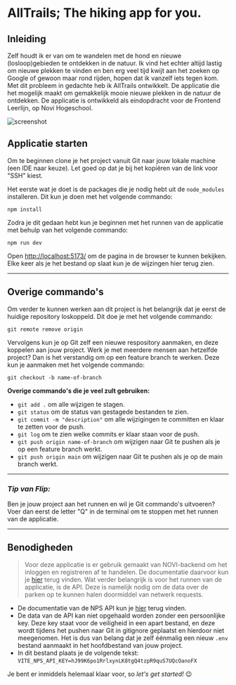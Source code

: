 # AllTrails; The hiking app for you.

## Inleiding 
Zelf houdt ik er van om te wandelen met de hond en nieuwe (losloop)gebieden te ontdekken in de natuur. Ik vind het echter altijd lastig om nieuwe plekken te vinden en ben erg veel tijd kwijt aan het zoeken op Google of gewoon maar rond rijden, hopen dat ik vanzelf iets tegen kom. Met dit probleem in gedachte heb ik AllTrails ontwikkelt. De applicatie die het mogelijk maakt om gemakkelijk mooie nieuwe plekken in de natuur de ontdekken. De applicatie is ontwikkeld als eindopdracht voor de Frontend Leerlijn, op Novi Hogeschool.

![screenshot](src/assets/Screenshot-home.png)

## Applicatie starten
Om te beginnen clone je het project vanuit Git naar jouw lokale machine (een IDE naar keuze). Let goed op dat je bij het kopiëren van de link voor "SSH" kiest. 

Het eerste wat je doet is de packages die je nodig hebt uit de  `node_modules` installeren. Dit kun je doen met het volgende commando:

```shell
npm install
```

Zodra je dit gedaan hebt kun je beginnen met het runnen van de applicatie met behulp van het volgende commando: 

```shell
npm run dev
```

Open [http://localhost:5173/](http://localhost:5173/) om de pagina in de browser te kunnen bekijken. Elke keer als je het bestand op slaat kun je de wijzingen hier terug zien.

---

## Overige commando's
Om verder te kunnen werken aan dit project is het belangrijk dat je eerst de huidige repository loskoppeld. Dit doe je met het volgende commando:

```shell
git remote remove origin
```
Vervolgens kun je op Git zelf een nieuwe respository aanmaken, en deze koppelen aan jouw project. Werk je met meerdere mensen aan hetzelfde project? Dan is het verstandig om op een feature branch te werken. Deze kun je aanmaken met het volgende commando:

```shell
git checkout -b name-of-branch
```
**Overige commando's die je veel zult gebruiken:**

* `git add .` om alle wijzigen te stagen.
* `git status` om de status van gestagede bestanden te zien.
* `git commit -m "description"` om alle wijzigingen te committen en klaar te zetten voor de push.
* `git log` om te zien welke commits er klaar staan voor de push.
* `git push origin name-of-branch` om wijzigen naar Git te pushen als je op een feature branch werkt.
* `git push origin main` om wijzigen naar Git te pushen als je op de main branch werkt.

---

### _Tip van Flip:_
Ben je jouw project aan het runnen en wil je Git commando's uitvoeren? Voer dan eerst de letter "Q" in de terminal om te stoppen met het runnen van de applicatie. 

---

## Benodigheden

> Voor deze applicatie is er gebruik gemaakt van NOVI-backend om het inloggen en registreren af te handelen. De documentatie daarvoor kun je [hier](https://github.com/hogeschoolnovi/novi-educational-backend-documentation/blob/main/README.md#0-test) terug vinden. Wat verder belangrijk is voor het runnen van de applicatie, is de API. Deze is namelijk nodig om de data over de parken op te kunnen halen doormiddel van netwerk requests.

  * De documentatie van de NPS API kun je [hier](https://www.nps.gov/subjects/developer/api-documentation.htm#/activities/parks) terug vinden. 
  * De data van de API kan niet opgehaald worden zonder een persoonlijke key. Deze key staat voor de veiligheid in een apart bestand, en deze wordt tijdens het pushen naar Git in gitignore geplaatst en hierdoor niet meegenomen. Het is dus van belang dat je zelf éénmalig een nieuw `.env` bestand aanmaakt in het hoofdbestand van jouw project. 
  * In dit bestand plaats je de volgende tekst: `VITE_NPS_API_KEY=hJ99K6po1RrlxynLK8tgQ4tzpR9quS7UQcOanoFX`

Je bent er inmiddels helemaal klaar voor, so _let's get started!_  😉